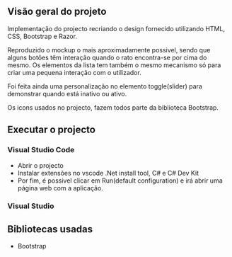 ## Visão geral do projeto

Implementação do projecto recriando o design fornecido utilizando HTML, CSS, Bootstrap e Razor.

Reproduzido o mockup o mais aproximadamente possivel, sendo que alguns botões têm interação quando o rato encontra-se por cima do mesmo. Os elementos da lista tem também o mesmo mecanismo só para criar uma pequena interação com o utilizador.

Foi feita ainda uma personalização no elemento toggle(slider) para demonstrar quando está inativo ou ativo.

Os icons usados no projecto, fazem todos parte da biblioteca Bootstrap.

## Executar o projecto

### Visual Studio Code

- Abrir o projecto
- Instalar extensões no vscode .Net install tool, C# e C# Dev Kit
- Por fim, é possivel clicar em Run(default configuration) e irá abrir uma página web com a aplicação.

### Visual Studio

## Bibliotecas usadas

- Bootstrap